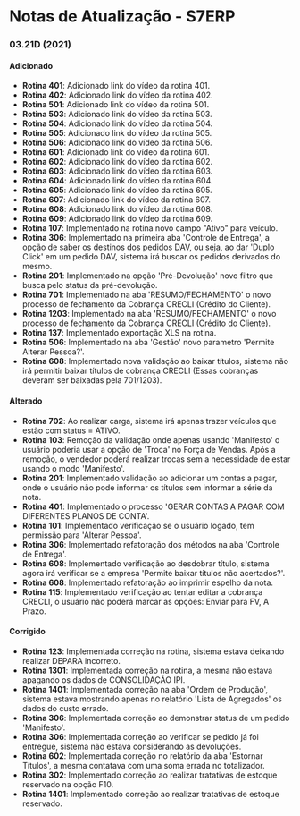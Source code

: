 # Notas de Atualização - S7ERP

### 03.21D (2021)
    
#### Adicionado

* **Rotina 401**: Adicionado link do vídeo da rotina 401.
* **Rotina 402**: Adicionado link do vídeo da rotina 402.
* **Rotina 501**: Adicionado link do vídeo da rotina 501.
* **Rotina 503**: Adicionado link do vídeo da rotina 503.
* **Rotina 504**: Adicionado link do vídeo da rotina 504.
* **Rotina 505**: Adicionado link do vídeo da rotina 505.
* **Rotina 506**: Adicionado link do vídeo da rotina 506.
* **Rotina 601**: Adicionado link do vídeo da rotina 601.
* **Rotina 602**: Adicionado link do vídeo da rotina 602.
* **Rotina 603**: Adicionado link do vídeo da rotina 603.
* **Rotina 604**: Adicionado link do vídeo da rotina 604.
* **Rotina 605**: Adicionado link do vídeo da rotina 605.
* **Rotina 607**: Adicionado link do vídeo da rotina 607.
* **Rotina 608**: Adicionado link do vídeo da rotina 608.
* **Rotina 609**: Adicionado link do vídeo da rotina 609.
* **Rotina 107**: Implementado na rotina novo campo "Ativo" para veículo.
* **Rotina 306**: Implementado na primeira aba 'Controle de Entrega', a opção de saber os destinos dos pedidos DAV, ou seja, ao dar 'Duplo Click' em um pedido DAV, sistema irá buscar os pedidos derivados do mesmo.
* **Rotina 201**: Implementado na opção 'Pré-Devolução' novo filtro que busca pelo status da pré-devolução.
* **Rotina 701**: Implementado na aba 'RESUMO/FECHAMENTO' o novo processo de fechamento da Cobrança CRECLI (Crédito do Cliente).
* **Rotina 1203**: Implementado na aba 'RESUMO/FECHAMENTO' o novo processo de fechamento da Cobrança CRECLI (Crédito do Cliente).
* **Rotina 137**: Implementado exportação XLS na rotina.
* **Rotina 506**: Implementado na aba 'Gestão' novo parametro 'Permite Alterar Pessoa?'.
* **Rotina 608**: Implementado nova validação ao baixar títulos, sistema não irá permitir baixar títulos de cobrança CRECLI (Essas cobranças deveram ser baixadas pela 701/1203).

#### Alterado

* **Rotina 702**: Ao realizar carga, sistema irá apenas trazer veículos que estão com status = ATIVO.
* **Rotina 103**: Remoção da validação onde apenas usando 'Manifesto' o usuário poderia usar a opção de 'Troca' no Força de Vendas. Após a remoção, o vendedor poderá realizar trocas sem a necessidade de estar usando o modo 'Manifesto'.
* **Rotina 201**: Implementado validação ao adicionar um contas a pagar, onde o usuário não pode informar os títulos sem informar a série da nota.
* **Rotina 401**: Implementado o processo 'GERAR CONTAS A PAGAR COM DIFERENTES PLANOS DE CONTA'.
* **Rotina 101**: Implementado verificação se o usuário logado, tem permissão para 'Alterar Pessoa'.
* **Rotina 306**: Implementado refatoração dos métodos na aba 'Controle de Entrega'.
* **Rotina 608**: Implementado verificação ao desdobrar título, sistema agora irá verificar se a empresa 'Permite baixar títulos não acertados?'.
* **Rotina 608**: Implementado refatoração ao imprimir espelho da nota.
* **Rotina 115**: Implementado verificação ao tentar editar a cobrança CRECLI, o usuário não poderá marcar as opções: Enviar para FV, A Prazo.

#### Corrigido

* **Rotina 123**: Implementada correção na rotina, sistema estava deixando realizar DEPARA incorreto.
* **Rotina 1301**: Implementada correção na rotina, a mesma não estava apagando os dados de CONSOLIDAÇÃO IPI.
* **Rotina 1401**: Implementada correção na aba 'Ordem de Produção', sistema estava mostrando apenas no relatório 'Lista de Agregados' os dados do custo errado.
* **Rotina 306**: Implementada correção ao demonstrar status de um pedido 'Manifesto'.
* **Rotina 306**: Implementada correção ao verificar se pedido já foi entregue, sistema não estava considerando as devoluções.
* **Rotina 602**: Implementada correção no relatório da aba 'Estornar Títulos', a mesma contatava com uma soma errada no totalizador.
* **Rotina 302**: Implementado correção ao realizar tratativas de estoque reservado na opção F10.
* **Rotina 1401**: Implementado correção ao realizar tratativas de estoque reservado.
